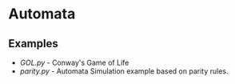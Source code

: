 # Automata

## Examples 
* *GOL.py* - Conway's Game of Life
* *parity.py* - Automata Simulation example based on parity rules.  